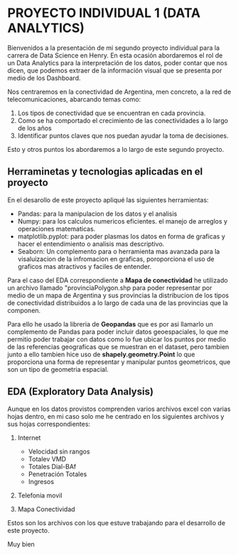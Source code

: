 # PROYECTO INDIVIDUAL 1 (DATA ANALYTICS)

Bienvenidos a la presentación de mi segundo proyecto individual para la carrera de Data Science en Henry.
En esta ocasión abordaremos el rol de un Data Analytics para la interpretación de los datos, poder contar que nos dicen, que podemos extraer de la información visual que se presenta por medio de los Dashboard.

Nos centraremos en la conectividad de Argentina, men concreto, a la red de telecomunicaciones, abarcando temas como:
1. Los tipos de conectividad que se encuentran en cada provincia.
2. Como se ha comportado el crecimiento de las conectividades a lo largo de los años 
3. Identificar puntos claves que nos puedan ayudar la toma de decisiones.

Esto y otros puntos los abordaremos a lo largo de este segundo proyecto.

## Herraminetas y tecnologias aplicadas en el proyecto
En el desarollo de este proyecto apliqué las siguientes herramientas:
* Pandas: para la manipulacion de los datos y el analisis
* Numpy: para los calculos numericos eficientes. el manejo de arreglos y operaciones matematicas.
* matplotlib.pyplot: para poder plasmas los datos en forma de graficas y hacer el entendimiento o analisis mas descriptivo.
* Seaborn: Un complemento para o herramienta mas avanzada para la visaluizacion de la infromacion en graficas, poroporciona el uso de graficos mas atractivos y faciles de entender.

Para el caso del EDA correspondiente a **Mapa de conectividad** he utilizado un archivo llamado "provinciaPolygon.shp para poder representar por medio de un mapa de Argentina y sus provincias la distribucion de los tipos de conectividad distribuidos a lo largo de cada una de las provincias que la componen.

Para ello he usado la libreria de **Geopandas** que es por asi llamarlo un complemento de Pandas para poder incluir datos geoespaciales, lo que me permitio poder trabajar con datos como lo fue ubicar los puntos por medio de las referencias geograficas que se muestran en el dataset, pero tambien junto a ello tambien hice uso de **shapely.geometry.Point** lo que proporciona una forma de representar y manipular puntos geometricos, que son un tipo de geometria espacial.



## EDA (Exploratory Data Analysis)

Aunque en los datos provistos comprenden varios archivos excel con varias hojas dentro, en mi caso solo me he centrado en los siguientes archivos y sus hojas correspondientes:
1. Internet
    * Velocidad sin rangos 
    * Totalev VMD
    * Totales Dial-BAf
    * Penetración Totales
    * Ingresos

2. Telefonia movil

3. Mapa Conectividad

Estos son los archivos con los que estuve trabajando para el desarrollo de este proyecto.

Muy bien



